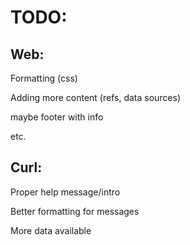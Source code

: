 # TODO:

## Web:

Formatting (css)

Adding more content (refs, data sources)

maybe footer with info

etc.

## Curl:

Proper help message/intro

Better formatting for messages

More data available

